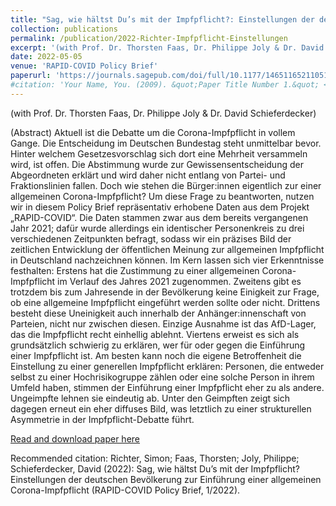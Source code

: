 ```yaml
---
title: "Sag, wie hältst Du’s mit der Impfpflicht?: Einstellungen der deutschen Bevölkerung zur Einführung einer allgemeinen Corona-Impfpflicht"
collection: publications
permalink: /publication/2022-Richter-Impfpflicht-Einstellungen
excerpt: '(with Prof. Dr. Thorsten Faas, Dr. Philippe Joly & Dr. David Schieferdecker) Policy Brief on attitudes of German population on mandatory covid vaccines.'
date: 2022-05-05
venue: 'RAPID-COVID Policy Brief'
paperurl: 'https://journals.sagepub.com/doi/full/10.1177/14651165211051171'
#citation: 'Your Name, You. (2009). &quot;Paper Title Number 1.&quot; <i>Journal 1</i>. 1(1).'
---
```

(with Prof. Dr. Thorsten Faas, Dr. Philippe Joly & Dr. David Schieferdecker)

(Abstract) Aktuell ist die Debatte um die Corona-Impfpflicht in vollem Gange. Die Entscheidung im Deutschen Bundestag steht unmittelbar bevor. Hinter welchem Gesetzesvorschlag sich dort eine Mehrheit versammeln wird, ist offen. Die Abstimmung wurde zur Gewissensentscheidung der Abgeordneten erklärt und wird daher nicht entlang von Partei- und Fraktionslinien fallen. Doch wie stehen die Bürger:innen eigentlich zur einer allgemeinen Corona-Impfpflicht? Um diese Frage zu beantworten, nutzen wir in diesem Policy Brief repräsentativ erhobene Daten aus dem Projekt „RAPID-COVID“. Die Daten stammen zwar aus dem bereits vergangenen Jahr 2021; dafür wurde allerdings ein identischer Personenkreis zu drei verschiedenen Zeitpunkten befragt, sodass wir ein präzises Bild der zeitlichen Entwicklung der öffentlichen Meinung zur allgemeinen Impfpflicht in Deutschland nachzeichnen können. Im Kern lassen sich vier Erkenntnisse festhalten: Erstens hat die Zustimmung zu einer allgemeinen Corona-Impfpflicht im Verlauf des Jahres 2021 zugenommen. Zweitens gibt es trotzdem bis zum Jahresende in der Bevölkerung keine Einigkeit zur Frage, ob eine allgemeine Impfpflicht eingeführt werden sollte oder nicht. Drittens besteht diese Uneinigkeit auch innerhalb der Anhänger:innenschaft von Parteien, nicht nur zwischen diesen. Einzige Ausnahme ist das AfD-Lager, das die Impfpflicht recht einhellig ablehnt. Viertens erweist es sich als grundsätzlich schwierig zu erklären, wer für oder gegen die Einführung einer Impfpflicht ist. Am besten kann noch die eigene Betroffenheit die Einstellung zu einer generellen Impfpflicht erklären: Personen, die entweder selbst zu einer Hochrisikogruppe zählen oder eine solche Person in ihrem Umfeld haben, stimmen der Einführung einer Impfpflicht eher zu als andere. Ungeimpfte lehnen sie eindeutig ab. Unter den Geimpften zeigt sich dagegen erneut ein eher diffuses Bild, was letztlich zu einer strukturellen Asymmetrie in der Impfpflicht-Debatte führt.

[Read and download paper here](https://refubium.fu-berlin.de/handle/fub188/34741)

Recommended citation:   Richter, Simon; Faas, Thorsten; Joly, Philippe; Schieferdecker, David (2022): Sag, wie hältst Du’s mit der Impfpflicht? Einstellungen der deutschen Bevölkerung zur Einführung einer allgemeinen Corona-Impfpflicht (RAPID-COVID Policy Brief, 1/2022).
